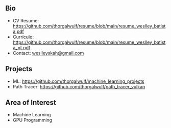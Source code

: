 ## Bio
- CV Resume: https://github.com/thorgalwulf/resume/blob/main/resume_weslley_batista.pdf
- Currículo: https://github.com/thorgalwulf/resume/blob/main/resume_weslley_batista_pt.pdf
- Contact: weslleyskah@gmail.com

## Projects
- ML: https://github.com/thorgalwulf/machine_learning_projects
- Path Tracer: https://github.com/thorgalwulf/path_tracer_vulkan

## Area of Interest
- Machine Learning
- GPU Programming
